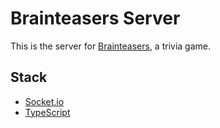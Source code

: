 # Brainteasers Server

This is the server for [Brainteasers](https://github.com/hkamran80/brainteasers), a trivia game.

## Stack

- [Socket.io](https://socket.io/)
- [TypeScript](https://www.typescriptlang.org/)